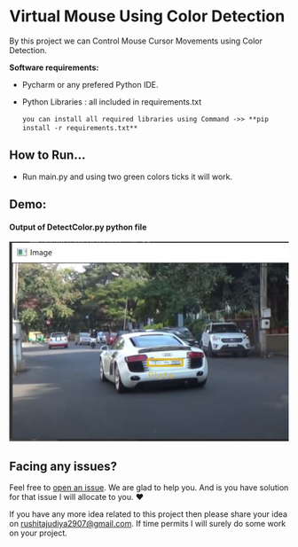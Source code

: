 # Virtual Mouse Using Color Detection 

By this project we can Control Mouse Cursor Movements using Color Detection.

**Software requirements:**
- Pycharm or any prefered Python IDE.
- Python Libraries : all included in requirements.txt
                     
      you can install all required libraries using Command ->> **pip install -r requirements.txt**

## How to Run...
- Run main.py and using two green colors ticks it will work.


## Demo:
#### Output of DetectColor.py python file
![](https://github.com/Rushit2907/Number-Plate-Detection/blob/main/Output1.JPG)

## Facing any issues?
Feel free to [open an issue](https://github.com/Rushit2907/Number-Plate-Detection/issues/new). We are glad to help you. And is you have solution for that issue I will allocate to you. ❤️ 

If you have any more idea related to this project then please share your idea on rushitajudiya2907@gmail.com. If time permits I will surely do some work on your project.
